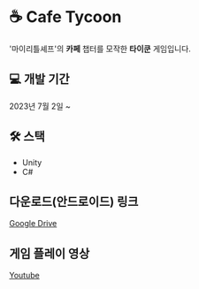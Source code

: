 # ☕ Cafe Tycoon
'마이리틀셰프'의 **카페** 챕터를 모작한 **타이쿤** 게임입니다.

## 💻 개발 기간
2023년 7월 2일 ~

## 🛠 스택
+ Unity
+ C#

## 다운로드(안드로이드) 링크
[Google Drive](https://drive.google.com/file/d/155BXHdx0IarKK2BMgo-DFKMaPC4n3SR4/view)

## 게임 플레이 영상
[Youtube](https://youtu.be/MKMNemduj34)
